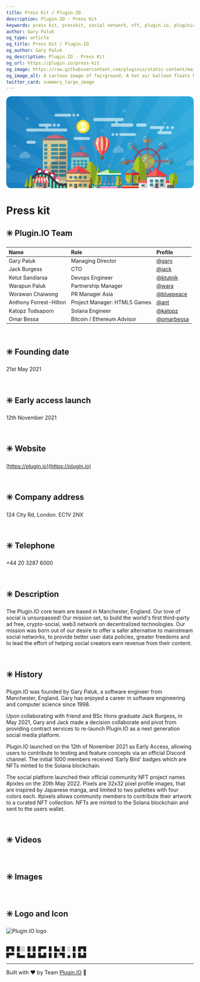 ```yaml
---
title: Press Kit / Plugin.IO
description: Plugin.IO - Press Kit
keywords: press kit, presskit, social network, nft, plugin.io, pluginio, NEKO, token, cryptocurrency, crypto
author: Gary Paluk
og_type: article
og_title: Press Kit / Plugin.IO
og_author: Gary Paluk
og_description: Plugin.IO - Press Kit
og_url: https://plugin.io/press-kit
og_image: https://raw.githubusercontent.com/pluginio/static-content/main/lang/en/docs/v1/images/header_banner.png
og_image_alt: A cartoon image of fairground. A hot air balloon floats by through an open blue sky
twitter_card: summary_large_image
---
```


![A Plugin.IO branded banner that shows a young woman in front of a vivid blue background.](https://raw.githubusercontent.com/pluginio/static-content/main/lang/en/docs/v1/images/header_banner.png)

# Press kit

## ✳️ Plugin.IO Team

|Name|Role|Profile|
|:-----|:----|:----|
| Gary Paluk | Managing Director | [@gary](https://plugin.io/gary) |
| Jack Burgess | CTO | [@jack](https://plugin.io/jack) |
| Ketut Sandiarsa | Devops Engineer | [@ktutnik](https://plugin.io/ktutnik) |
| Warapun Paluk | Partnership Manager | [@wara](https://plugin.io/wara) |
| Worawan Chaiwong | PR Manager Asia | [@bluepeace](https://plugin.io/bluepeace) |
| Anthony Forrest-Hilton | Project Manager: HTML5 Games | [@ant](https://plugin.io/ant) |
| Katopz Todsaporn | Solana Engineer | [@katopz](https://plugin.io/katopz) |
| Omar Bessa | Bitcoin / Ethereum Advisor | [@omarbessa](https://plugin.io/omarbessa) |

<br />

## ✳️ Founding date
21st May 2021

<br />

## ✳️ Early access launch
12th November 2021

<br />

## ✳️ Website
[https://plugin.io](https://plugin.io)

<br />

## ✳️ Company address
124 City Rd, London. EC1V 2NX

<br />

## ✳️ Telephone
+44 20 3287 6000

<br />

## ✳️ Description

The Plugin.IO core team are based in Manchester, England. Our love of social is unsurpassed! Our mission set, to build the world's first third-party ad free, crypto-social, web3 network on decentralized technologies. Our mission was born out of our desire to offer a safer alternative to mainstream social networks, to provide better user data policies, greater freedoms and to lead the effort of helping social creators earn revenue from their content.

<br />

## ✳️ History

Plugin.IO was founded by Gary Paluk, a software engineer from Manchester, England. Gary has enjoyed a career in software engineering and computer science since 1998.

Upon collaborating with friend and BSc Hons graduate Jack Burgess, in May 2021, Gary and Jack made a decision collaborate and pivot from providing contract services to re-launch Plugin.IO as a next generation social media platform.

Plugin.IO launched on the 12th of November 2021 as Early Access, allowing users to contribute to testing and feature concepts via an official Discord channel. The initial 1000 members received 'Early Bird' badges which are NFTs minted to the Solana blockchain.

The social platform launched their official community NFT project names #pixles on the 20th May 2022. Pixels are 32x32 pixel profile images, that are inspired by Japanese manga, and limited to two pallettes with four colors each. #pixels allows community members to contribute their artwork to a curated NFT collection. NFTs are minted to the Solana blockchain and sent to the users wallet.

<br />

## ✳️ Videos

<br />

## ✳️ Images

<br />

## ✳️ Logo and Icon

<Image alt="Plugin.IO logo" src="https://pluginio.s3.amazonaws.com/pluginio/temp/profile-images/pluginio.jpg" height="256px" width="256px" />

<br />
<br />

```javascript
█▀█ █░░ █░█ █▀▀ █ █▄░█ ░ █ █▀█
█▀▀ █▄▄ █▄█ █▄█ █ █░▀█ ▄ █ █▄█
```
---
Built with ❤️ by Team [Plugin.IO](https://github.com/orgs/pluginio/teams/plugin-io-team/members) 🚀

<br />
<br />
